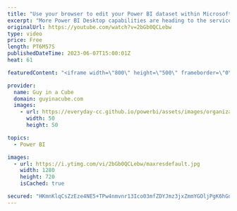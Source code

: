 ```yaml
---
title: "Use your browser to edit your Power BI dataset within Microsoft Fabric"
excerpt: "More Power BI Desktop capabilities are heading to the service. Modeling in the web is the latest addition. Now Mac users can enjoy editing capabilities! Emily joins us to tell us more!  Edit your data model in the Power BI Service (Preview) https://powerbi.microsoft.com/blog/edit-your-data-model-in-the-power-bi-service-public-preview-opt-in/"
originalUrl: https://youtube.com/watch?v=2bGb0QCLebw
type: video
price: Free
length: PT6M57S
publishedDateTime: 2023-06-07T15:00:01Z
heat: 61

featuredContent: "<iframe width=\"800\" height=\"500\" frameborder=\"0\" src=\"https://www.youtube.com/embed/2bGb0QCLebw\" allow=\"accelerometer; autoplay; encrypted-media; gyroscope; picture-in-picture\" allowfullscreen></iframe>"

provider:
  name: Guy in a Cube
  domain: guyinacube.com
  images:
    - url: https://everyday-cc.github.io/powerbi/assets/images/organizations/guyinacube.com-50x50.jpg
      width: 50
      height: 50

topics:
  - Power BI

images:
  - url: https://i.ytimg.com/vi/2bGb0QCLebw/maxresdefault.jpg
    width: 1280
    height: 720
    isCached: true

secured: "HKmnKlqCsZzEze4NE5+TPw4nmvnr13Ico03mfZDYJmz3jxZmmYGOljPgK6hGnZHdtBBg6+d7TLz6bZLDREjV6GJz1vSGYrJIXTlopgcyV/DZVuBsFACZ7BMdXB6AFZZQF7Tc10NstO6ZwUviMZuKXFzVchsWBwn9RIfhAmFEHFMO1F5HPUlPeS55VfrCNRS3O93LFl4JwPIYBRoxqylS596+QrZN/UXBr2vtYexvGSB94sf8lR9qNLUVIXn/+gu8jdcJAI3zO2xwMo9UZ0WZLGIyqzePHnVk/i1ecDS3UQjkr6kdoCMqDol8TJg8BbfDD/OHhVavwuASezWYw4rL5iemN0uqOa+YbEjIAqkIzccTxGH5kdXgsfah+/g12K6LAASnxKtRLXH+rBUTxNy+E3i/S46gJC3mBo8BffFxOW0=;EfLdp0LDSKkdYsdf/C95iQ=="
---
```


